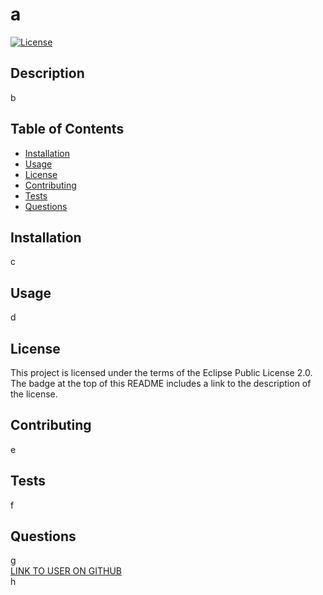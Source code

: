 
  # a
  
  [![License](https://img.shields.io/badge/License-Eclipse_Public_License_2.0-blue.svg)](https://www.eclipse.org/legal/epl-2.0/)

  ## Description
  b
  
  ## Table of Contents
  - [Installation](#installation)
  - [Usage](#usage)
  - [License](#license)
  - [Contributing](#contributing)
  - [Tests](#tests)
  - [Questions](#questions)
  
  ## Installation
  c
  
  ## Usage
  d
  
  ## License
  This project is licensed under the terms of the Eclipse Public License 2.0. The badge at the top of this README includes a link to the description of the license.

  ## Contributing
  e
  
  ## Tests
  f
  
  ## Questions
  g
  <br />
  [LINK TO USER ON GITHUB](https://github.com/g)
  <br />
  h
      